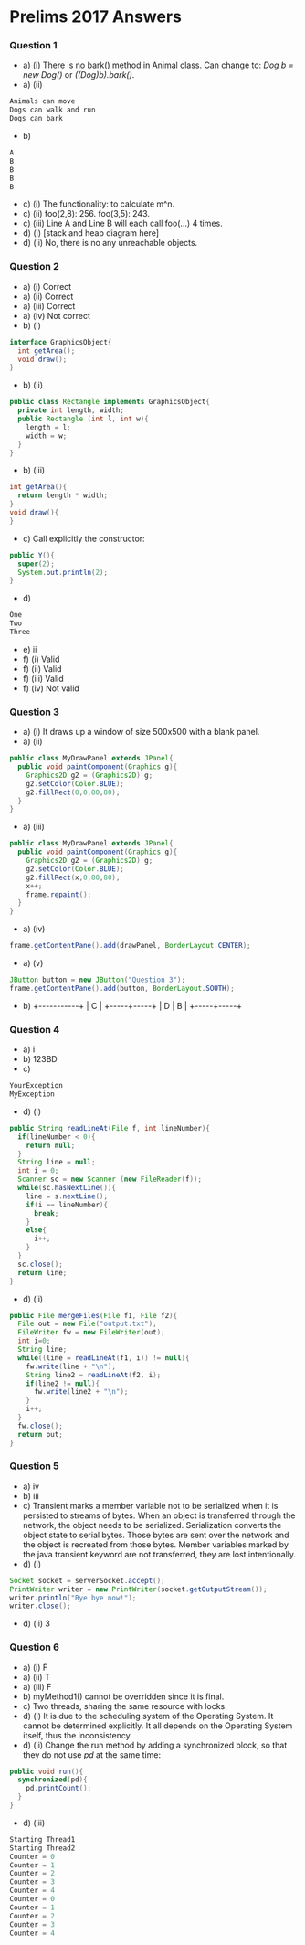 # Prelims 2017 Answers

### Question 1

- a) (i) There is no bark() method in Animal class. Can change to: *Dog b = new Dog()* or *((Dog)b).bark()*.
- a) (ii)
```java
Animals can move
Dogs can walk and run
Dogs can bark
```
- b)
```java
A
B
B
B
B
```
- c) (i) The functionality: to calculate m^n.
- c) (ii) foo(2,8): 256. foo(3,5): 243.
- c) (iii) Line A and Line B will each call foo(...) 4 times.
- d) (i) [stack and heap diagram here]
- d) (ii) No, there is no any unreachable objects.

### Question 2

- a) (i) Correct
- a) (ii) Correct
- a) (iii) Correct
- a) (iv) Not correct
- b) (i)
```java
interface GraphicsObject{
  int getArea();
  void draw();
}
```
- b) (ii)
```java
public class Rectangle implements GraphicsObject{
  private int length, width;
  public Rectangle (int l, int w){
    length = l;
    width = w;
  }
}
```
- b) (iii)
```java
int getArea(){
  return length * width;
}
void draw(){
}
```
- c) Call explicitly the constructor:
```java
public Y(){
  super(2);
  System.out.println(2);
}
```
- d)
```java
One
Two
Three
```
- e) ii
- f) (i) Valid
- f) (ii) Valid
- f) (iii) Valid
- f) (iv) Not valid

### Question 3

- a) (i) It draws up a window of size 500x500 with a blank panel.
- a) (ii)
```java
public class MyDrawPanel extends JPanel{
  public void paintComponent(Graphics g){
    Graphics2D g2 = (Graphics2D) g;
    g2.setColor(Color.BLUE);
    g2.fillRect(0,0,80,80);
  }
}
```
- a) (iii)
```java
public class MyDrawPanel extends JPanel{
  public void paintComponent(Graphics g){
    Graphics2D g2 = (Graphics2D) g;
    g2.setColor(Color.BLUE);
    g2.fillRect(x,0,80,80);
    x++;
    frame.repaint();
  }
}
```
- a) (iv)
```java
frame.getContentPane().add(drawPanel, BorderLayout.CENTER);
```
- a) (v)
```java
JButton button = new JButton("Question 3");
frame.getContentPane().add(button, BorderLayout.SOUTH);
```
- b)
+-----------+
|     C     |
+-----+-----+
|  D  |  B  |
+-----+-----+

### Question 4

- a) i
- b) 123BD
- c)
```java
YourException
MyException
```
- d) (i)
```java
public String readLineAt(File f, int lineNumber){
  if(lineNumber < 0){
    return null;
  }
  String line = null;
  int i = 0;
  Scanner sc = new Scanner (new FileReader(f));
  while(sc.hasNextLine()){
    line = s.nextLine();
    if(i == lineNumber){
      break;
    }
    else{
      i++;
    }
  }
  sc.close();
  return line;
}
```
- d) (ii)
```java
public File mergeFiles(File f1, File f2){
  File out = new File("output.txt");
  FileWriter fw = new FileWriter(out);
  int i=0;
  String line;
  while((line = readLineAt(f1, i)) != null){
    fw.write(line + "\n");
    String line2 = readLineAt(f2, i);
    if(line2 != null){
      fw.write(line2 + "\n");
    }
    i++;
  }
  fw.close();
  return out;
}
```

### Question 5

- a) iv
- b) iii
- c) Transient marks a member variable not to be serialized when it is persisted to streams of bytes. When an object is transferred through the network, the object needs to be serialized. Serialization converts the object state to serial bytes. Those bytes are sent over the network and the object is recreated from those bytes. Member variables marked by the java transient keyword are not transferred, they are lost intentionally.
- d) (i)
```java
Socket socket = serverSocket.accept();
PrintWriter writer = new PrintWriter(socket.getOutputStream());
writer.println("Bye bye now!");
writer.close();
```
- d) (ii) 3

### Question 6

- a) (i) F
- a) (ii) T
- a) (iii) F
- b) myMethod1() cannot be overridden since it is final.
- c) Two threads, sharing the same resource with locks.
- d) (i) It is due to the scheduling system of the Operating System. It cannot be determined explicitly. It all depends on the Operating System itself, thus the inconsistency.
- d) (ii) Change the run method by adding a synchronized block, so that they do not use *pd* at the same time:
```java
public void run(){
  synchronized(pd){
    pd.printCount();
  }
}
```
- d) (iii)
```java
Starting Thread1
Starting Thread2
Counter = 0
Counter = 1
Counter = 2
Counter = 3
Counter = 4
Counter = 0
Counter = 1
Counter = 2
Counter = 3
Counter = 4
```
